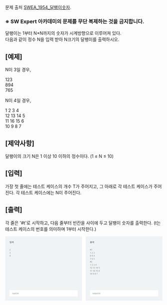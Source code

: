 문제 출처
[SWEA_1954_달팽이숫자](https://swexpertacademy.com/main/code/problem/problemDetail.do?contestProbId=AV5PobmqAPoDFAUq).

### **※ SW Expert 아카데미의 문제를 무단 복제하는 것을 금지합니다.**

달팽이는 1부터 N*N까지의 숫자가 시계방향으로 이루어져 있다.  
다음과 같이 정수 N을 입력 받아 N크기의 달팽이를 출력하시오.


## [예제]
N이 3일 경우,  

123  
894  
765  

N이 4일 경우,

1  2  3  4  
12 13 14 5  
11 16 15 6  
10  9  8 7
 
## [제약사항]
달팽이의 크기 N은 1 이상 10 이하의 정수이다. (1 ≤ N ≤ 10)

## [입력]
가장 첫 줄에는 테스트 케이스의 개수 T가 주어지고, 그 아래로 각 테스트 케이스가 주어진다.
각 테스트 케이스에는 N이 주어진다.


## [출력]
각 줄은 '#t'로 시작하고, 다음 줄부터 빈칸을 사이에 두고 달팽이 숫자를 출력한다.
(t는 테스트 케이스의 번호를 의미하며 1부터 시작한다.)

![예시1](img.png)